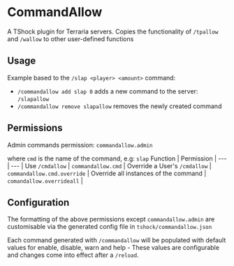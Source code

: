 # CommandAllow
A TShock plugin for Terraria servers. Copies the functionality of `/tpallow` and `/wallow` to other user-defined functions

## Usage
Example based to the `/slap <player> <amount>` command: 
- `/commandallow add slap 0` adds a new command to the server: `/slapallow`
- `/commandallow remove slapallow` removes the newly created command

## Permissions
Admin commands permission: `commandallow.admin`

where `cmd` is the name of the command, e.g: `slap`
Function | Permission | 
--- | --- | 
Use `/cmdallow` | `commandallow.cmd` | 
Override a User's `/cmdallow` | `commandallow.cmd.override` | 
Override all instances of the command | `comandallow.overrideall` |

## Configuration
The formatting of the above permissions except `commandallow.admin` are customisable via the generated config file in `tshock/commandallow.json`

Each command generated with `/commandallow` will be populated with default values for enable, disable, warn and help - These values are configurable and changes come into effect after a `/reload`.
